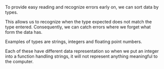 To provide easy reading and recognize errors early on, we can sort data by types.

This allows us to recognize when the type expected does not match the type entered.
Consequently, we can catch errors where we forget what form the data has.

Examples of types are strings, integers and floating point numbers.

Each of these have different data representation so when we put an integer into a function handling strings, it will not represent anything meaningful to the computer.